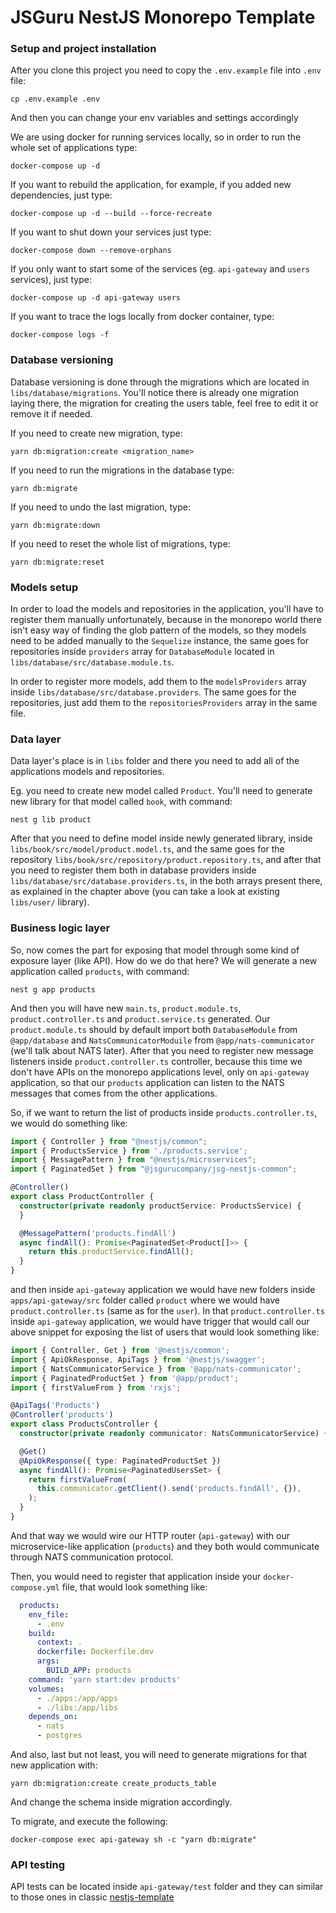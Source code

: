 # JSGuru NestJS Monorepo Template

### Setup and project installation
After you clone this project you need to copy the `.env.example` file into `.env` file:
```shell
cp .env.example .env
```
And then you can change your env variables and settings accordingly

We are using docker for running services locally, so in order to run the whole set of applications type:
```shell
docker-compose up -d
```

If you want to rebuild the application, for example, if you added new dependencies, just type:
```shell
docker-compose up -d --build --force-recreate
```

If you want to shut down your services just type:
```shell
docker-compose down --remove-orphans
```

If you only want to start some of the services (eg. `api-gateway` and `users` services), just type:
```shell
docker-compose up -d api-gateway users
```

If you want to trace the logs locally from docker container, type:
```shell
docker-compose logs -f
```

### Database versioning
Database versioning is done through the migrations which are located in 
`libs/database/migrations`. You'll notice there is already one migration laying there, the migration for creating the users table,
feel free to edit it or remove it if needed.

If you need to create new migration, type:
```shell
yarn db:migration:create <migration_name>
```

If you need to run the migrations in the database type:
```shell
yarn db:migrate
```

If you need to undo the last migration, type:
```shell
yarn db:migrate:down
```

If you need to reset the whole list of migrations, type:
```shell
yarn db:migrate:reset
```

### Models setup
In order to load the models and repositories in the application, you'll have to register them manually unfortunately,
because in the monorepo world there isn't easy way of finding the glob pattern of the models, so they models need
to be added manually to the `Sequelize` instance, the same goes for repositories inside `providers` array for `DatabaseModule`
located in `libs/database/src/database.module.ts`.

In order to register more models, add them to the `modelsProviders` array inside `libs/database/src/database.providers`.
The same goes for the repositories, just add them to the `repositoriesProviders` array in the same file.

### Data layer
Data layer's place is in `libs` folder and there you need to add all of the applications models and repositories.

Eg. you need to create new model called `Product`. You'll need to generate new library for that model called `book`, with command:
```shell
nest g lib product
```

After that you need to define model inside newly generated library, inside `libs/book/src/model/product.model.ts`,
and the same goes for the repository `libs/book/src/repository/product.repository.ts`, and after that you need to register them both in
database providers inside `libs/database/src/database.providers.ts`, in the both arrays present there, as explained
in the chapter above (you can take a look at existing `libs/user/` library).

### Business logic layer
So, now comes the part for exposing that model through some kind of exposure layer (like API).
How do we do that here? We will generate a new application called `products`, with command:
```shell
nest g app products
```
And then you will have new `main.ts`, `product.module.ts`, `product.controller.ts` and `product.service.ts` generated.
Our `product.module.ts` should by default import both `DatabaseModule` from `@app/database` and `NatsCommunicatorModuile` from `@app/nats-communicator` (we'll talk about NATS later).
After that you need to register new message listeners inside `product.controller.ts` controller, because this time we don't have APIs on the monorepo applications level, only on
`api-gateway` application, so that our `products` application can listen to the NATS messages that comes from the other applications.

So, if we want to return the list of products inside `products.controller.ts`, we would do something like:

```typescript
import { Controller } from "@nestjs/common";
import { ProductsService } from './products.service';
import { MessagePattern } from "@nestjs/microservices";
import { PaginatedSet } from "@jsgurucompany/jsg-nestjs-common";

@Controller()
export class ProductController {
  constructor(private readonly productService: ProductsService) {
  }

  @MessagePattern('products.findAll')
  async findAll(): Promise<PaginatedSet<Product[]>> {
    return this.productService.findAll();
  }
}
```

and then inside `api-gateway` application we would have new folders inside `apps/api-gateway/src` folder called `product` where we would have `product.controller.ts` (same as for the `user`).
In that `product.controller.ts` inside `api-gateway` application, we would have trigger that would call our above snippet for exposing the list of users that would look something like:
```typescript
import { Controller, Get } from '@nestjs/common';
import { ApiOkResponse, ApiTags } from '@nestjs/swagger';
import { NatsCommunicatorService } from '@app/nats-communicator';
import { PaginatedProductSet } from '@app/product';
import { firstValueFrom } from 'rxjs';

@ApiTags('Products')
@Controller('products')
export class ProductsController {
  constructor(private readonly communicator: NatsCommunicatorService) {}

  @Get()
  @ApiOkResponse({ type: PaginatedProductSet })
  async findAll(): Promise<PaginatedUsersSet> {
    return firstValueFrom(
      this.communicator.getClient().send('products.findAll', {}),
    );
  }
}
```
And that way we would wire our HTTP router (`api-gateway`) with our microservice-like application (`products`) and they both would communicate through NATS communication protocol.

Then, you would need to register that application inside your `docker-compose.yml` file, that would look something like:
```yaml
  products:
    env_file:
      - .env
    build:
      context: .
      dockerfile: Dockerfile.dev
      args:
        BUILD_APP: products
    command: 'yarn start:dev products'
    volumes:
      - ./apps:/app/apps
      - ./libs:/app/libs
    depends_on:
      - nats
      - postgres
```

And also, last but not least, you will need to generate migrations for that new application with:
```shell
yarn db:migration:create create_products_table
```
And change the schema inside migration accordingly.

To migrate, and execute the following:
```shell
docker-compose exec api-gateway sh -c "yarn db:migrate"
```

### API testing
API tests can be located inside `api-gateway/test` folder and they can similar to those ones in classic [nestjs-template](https://github.com/jsguru-io/nestjs-template/tree/master/test)
